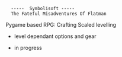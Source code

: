       -----  Symbolisoft -----
      The Fateful Misadventures Of Flatman

Pygame based RPG:
  Crafting
  Scaled levelling
  * level dependant options and gear

  * in progress
